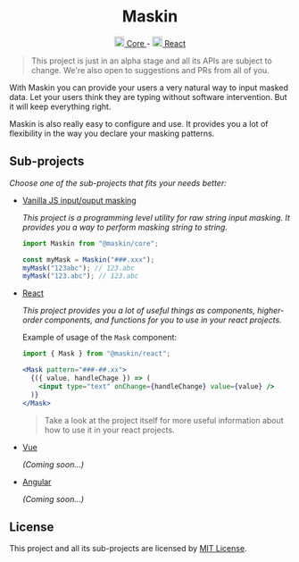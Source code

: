<h1 align="center">
  Maskin
</h1>

<p align="center">

<a href="https://github.com/imbrn/maskin/tree/master/packages/core/README.md">
  <img src="https://upload.wikimedia.org/wikipedia/commons/9/99/Unofficial_JavaScript_logo_2.svg" height="18"/>
  Core
</a> -   
<a href="https://github.com/imbrn/maskin/tree/master/packages/react/README.md">
  <img src="https://upload.wikimedia.org/wikipedia/commons/a/a7/React-icon.svg" height="18"/>
  React
</a>

</p>

> This project is just in an alpha stage and all its APIs are subject to
> change. We're also open to suggestions and PRs from all of you.

With Maskin you can provide your users a very natural way to input masked data.
Let your users think they are typing without software intervention. But it will
keep everything right.

Maskin is also really easy to configure and use. It provides you a lot of
flexibility in the way you declare your masking patterns.

## Sub-projects

_Choose one of the sub-projects that fits your needs better:_

- [Vanilla JS input/ouput masking](https://github.com/imbrn/maskin/tree/master/packages/core/README.md)

  _This project is a programming level utility for raw string input masking. It
  provides you a way to perform masking string to string._

  ```javascript
  import Maskin from "@maskin/core";

  const myMask = Maskin("###.xxx");
  myMask("123abc"); // 123.abc
  myMask("123.abc"); // 123.abc
  ```

- [React](https://github.com/imbrn/maskin/tree/master/packages/react/README.md)

  _This project provides you a lot of useful things as components, higher-order
  components, and functions for you to use in your react projects._

  Example of usage of the `Mask` component:

  ```jsx
  import { Mask } from "@maskin/react";

  <Mask pattern="###-##.xx">
    {({ value, handleChage }) => (
      <input type="text" onChange={handleChange} value={value} />
    )}
  </Mask>
  ```

  > Take a look at the project itself for more useful information about how to use it in
  > your react projects.

- [Vue](https://github.com/imbrn/maskin/tree/master/packages/vue/README.md)
  
  _(Coming soon...)_

- [Angular](https://github.com/imbrn/maskin/tree/master/packages/angular/README.md)
  
  _(Coming soon...)_

## License

This project and all its sub-projects are licensed by [MIT License](https://opensource.org/licenses/MIT).

